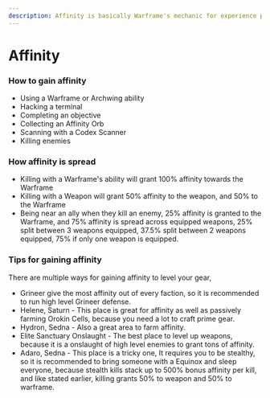 ```yaml
---
description: Affinity is basically Warframe's mechanic for experience points.
---
```


# Affinity

### How to gain affinity

* Using a Warframe or Archwing ability
* Hacking a terminal
* Completing an objective
* Collecting an Affinity Orb
* Scanning with a Codex Scanner
* Killing enemies

### How affinity is spread

* Killing with a Warframe's ability will grant 100% affinity towards the Warframe
* Killing with a Weapon will grant 50% affinity to the weapon, and 50% to the Warframe
* Being near an ally when they kill an enemy, 25% affinity is granted to the Warframe, and 75% affinity is spread across equipped weapons, 25% split between 3 weapons equipped, 37.5% split between 2 weapons equipped, 75% if only one weapon is equipped.

### Tips for gaining affinity

There are multiple ways for gaining affinity to level your gear, 

* Grineer give the most affinity out of every faction, so it is recommended to run high level Grineer defense.
* Helene, Saturn - This place is great for affinity as well as passively farming Orokin Cells, because you need a lot to craft prime gear.
* Hydron, Sedna - Also a great area to farm affinity.
* Elite Sanctuary Onslaught - The best place to level up weapons, because it is a onslaught of high level enemies to grant tons of affinity.
* Adaro, Sedna - This place is a tricky one, It requires you to be stealthy, so it is recommended to bring someone with a Equinox and sleep everyone, because stealth kills stack up to 500% bonus affinity per kill, and like stated earlier, killing grants 50% to weapon and 50% to warframe.


